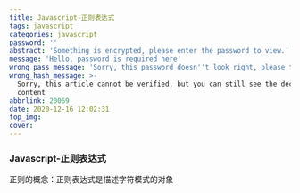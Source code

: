 ```yaml
---
title: Javascript-正则表达式
tags: javascript
categories: javascript
password: ''
abstract: 'Something is encrypted, please enter the password to view.'
message: 'Hello, password is required here'
wrong_pass_message: 'Sorry, this password doesn''t look right, please try again.'
wrong_hash_message: >-
  Sorry, this article cannot be verified, but you can still see the decrypted
  content
abbrlink: 20069
date: 2020-12-16 12:02:31
top_img:
cover:
---
```


###  Javascript-正则表达式

正则的概念：正则表达式是描述字符模式的对象

